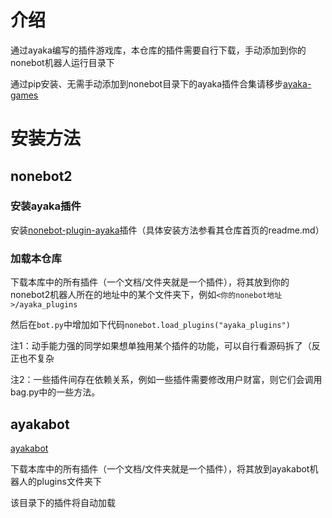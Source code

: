 # 介绍
通过ayaka编写的插件游戏库，本仓库的插件需要自行下载，手动添加到你的nonebot机器人运行目录下

通过pip安装、无需手动添加到nonebot目录下的ayaka插件合集请移步[ayaka-games](https://github.com/bridgeL/nonebot-plugin-ayaka-games)

# 安装方法

## nonebot2 

### 安装ayaka插件
安装[nonebot-plugin-ayaka](https://github.com/bridgeL/nonebot-plugin-ayaka)插件（具体安装方法参看其仓库首页的readme.md）

### 加载本仓库
下载本库中的所有插件（一个文档/文件夹就是一个插件），将其放到你的nonebot2机器人所在的地址中的某个文件夹下，例如`<你的nonebot地址>/ayaka_plugins`

然后在`bot.py`中增加如下代码`nonebot.load_plugins("ayaka_plugins")`

注1：动手能力强的同学如果想单独用某个插件的功能，可以自行看源码拆了（反正也不复杂

注2：一些插件间存在依赖关系，例如一些插件需要修改用户财富，则它们会调用bag.py中的一些方法。

## ayakabot

[ayakabot](https://github.com/bridgeL/ayaka_bot)

下载本库中的所有插件（一个文档/文件夹就是一个插件），将其放到ayakabot机器人的plugins文件夹下

该目录下的插件将自动加载
